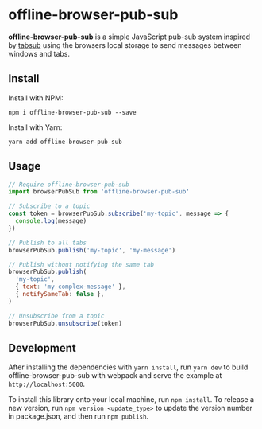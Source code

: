 # offline-browser-pub-sub

**offline-browser-pub-sub** is a simple JavaScript pub-sub system inspired by [tabsub](https://github.com/simonfrey/tabsub)
using the browsers local storage to send messages between windows and tabs.

## Install

Install with NPM:

```
npm i offline-browser-pub-sub --save
```

Install with Yarn:

```
yarn add offline-browser-pub-sub
```

## Usage

```javascript
// Require offline-browser-pub-sub
import browserPubSub from 'offline-browser-pub-sub'

// Subscribe to a topic
const token = browserPubSub.subscribe('my-topic', message => {
  console.log(message)
})

// Publish to all tabs
browserPubSub.publish('my-topic', 'my-message')

// Publish without notifying the same tab
browserPubSub.publish(
  'my-topic',
  { text: 'my-complex-message' },
  { notifySameTab: false },
)

// Unsubscribe from a topic
browserPubSub.unsubscribe(token)
```

## Development

After installing the dependencies with `yarn install`, run `yarn dev` to build offline-browser-pub-sub with webpack and serve the example at `http://localhost:5000`.

To install this library onto your local machine, run `npm install`. To release a new version, run `npm version <update_type>` to update the version number in package.json, and then run `npm publish`.
